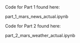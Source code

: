 Code for Part 1 found here:

part_1_mars_news_actual.ipynb


Code for Part 2 found here:

part_2_mars_weather_actual.ipynb